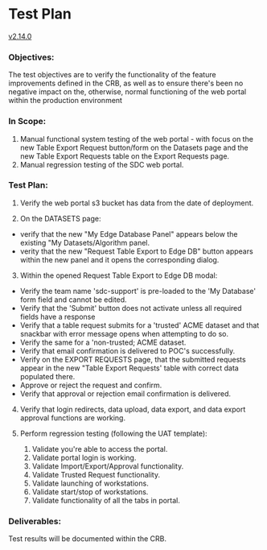 # Test Plan

[v2.14.0](https://github.com/USDOT-SDC/sdc-dot-webportal/tree/2.14.0)

### Objectives:
The test objectives are to verify the functionality of the feature improvements defined in the CRB, as well as to ensure there's been no negative impact on the, otherwise, normal functioning of the web portal within the production environment

### In Scope:
1. Manual functional system testing of the web portal - with focus on the new Table Export Request button/form on the Datasets page and the new Table Export Requests table on the Export Requests page.
2. Manual regression testing of the SDC web portal.

### Test Plan:
1. Verify the web portal s3 bucket has data from the date of deployment.


2.  On the DATASETS page:
   - verify that the new "My Edge Database Panel" appears below the existing "My Datasets/Algorithm panel.
   - verity that the new "Request Table Export to Edge DB" button appears within the new panel and it opens the corresponding dialog.


3.  Within the opened Request Table Export to Edge DB modal:
   - Verify the team name 'sdc-support' is pre-loaded to the 'My Database' form field and cannot be edited.
   - Verify that the 'Submit' button does not activate unless all required fields have a response 
   - Verify that a table request submits for a 'trusted' ACME  dataset and that snackbar with error message opens when attempting to do so.
   - Verify the same for a 'non-trusted; ACME dataset.
   - Verify that email confirmation is delivered to POC's successfully.
   - Verify on the EXPORT REQUESTS page, that the submitted requests appear in the new "Table Export Requests' table with correct data populated there.
   - Approve or reject the request and confirm.
   - Verify that approval or rejection email confirmation is delivered.


4. Verify that login redirects, data upload, data export, and data export approval functions are working.
   

6. Perform regression testing (following the UAT template):
   1. Validate you're able to access the portal.
   2. Validate portal login is working.
   3. Validate Import/Export/Approval functionality.
   4. Validate Trusted Request functionality.
   5. Validate launching of workstations. 
   6. Validate start/stop of workstations.
   7. Validate functionality of all the tabs in portal.
   
     
### Deliverables:
Test results will be documented within the CRB.

